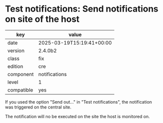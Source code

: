 [//]: # (werk v2)
# Test notifications: Send notifications on site of the host

key        | value
---------- | ---
date       | 2025-03-19T15:19:41+00:00
version    | 2.4.0b2
class      | fix
edition    | cre
component  | notifications
level      | 1
compatible | yes

If you used the option "Send out..." in "Test notifications", the notification
was triggered on the central site.

The notification will no be executed on the site the host is monitored on.
